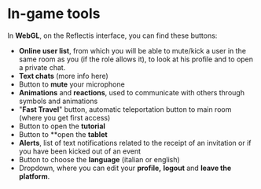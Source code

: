 ﻿---
sidebar_position: 4
---

# In-game tools

In **WebGL**, on the Reflectis interface, you can find these buttons:
- **Online user list**, from which you will be able to mute/kick a user in the same room as you (if the role allows it), to look at his profile and to open a private chat. 
- **Text chats** (more info here)
- Button to **mute** your microphone
- **Animations** and **reactions**, used to communicate with others through symbols and animations
- "**Fast Travel**" button, automatic teleportation button to main room (where you get first access)
- Button to open the **tutorial**
- Button to **open the **tablet**
- **Alerts**, list of text notifications related to the receipt of an invitation or if you have been kicked out of an event
- Button to choose the **language** (italian or english)
- Dropdown, where you can edit your **profile,** **logout** and **leave the platform**.
